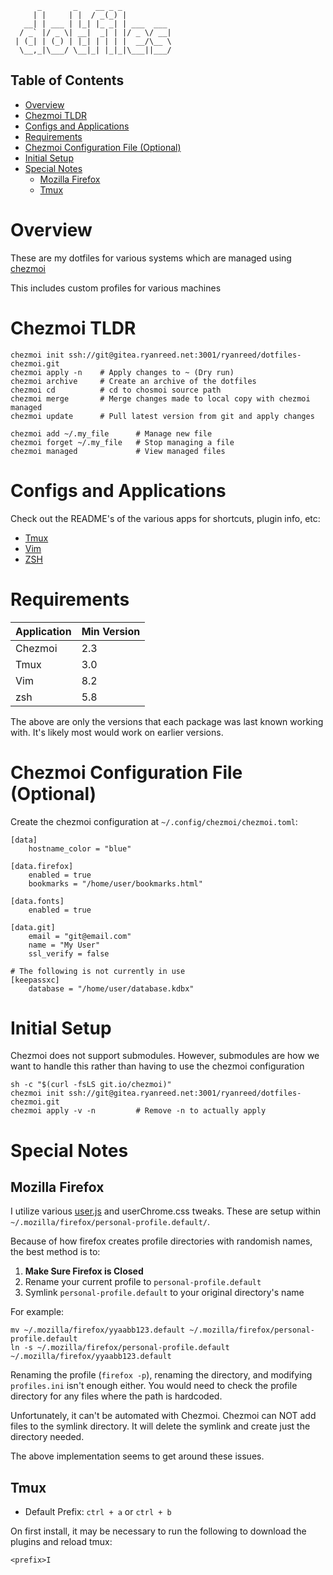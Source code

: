 ```
      _       _    __ _ _           
     | |     | |  / _(_) |          
   __| | ___ | |_| |_ _| | ___  ___ 
  / _` |/ _ \| __|  _| | |/ _ \/ __|
 | (_| | (_) | |_| | | | |  __/\__ \
  \__,_|\___/ \__|_| |_|_|\___||___/
```

## Table of Contents

<!-- vim-markdown-toc GFM -->

* [Overview](#overview)
* [Chezmoi TLDR](#chezmoi-tldr)
* [Configs and Applications](#configs-and-applications)
* [Requirements](#requirements)
* [Chezmoi Configuration File (Optional)](#chezmoi-configuration-file-optional)
* [Initial Setup](#initial-setup)
* [Special Notes](#special-notes)
    * [Mozilla Firefox](#mozilla-firefox)
    * [Tmux](#tmux)

<!-- vim-markdown-toc -->

# Overview

These are my dotfiles for various systems which are managed using [chezmoi](https://www.chezmoi.io/)

This includes custom profiles for various machines


# Chezmoi TLDR

```
chezmoi init ssh://git@gitea.ryanreed.net:3001/ryanreed/dotfiles-chezmoi.git
chezmoi apply -n    # Apply changes to ~ (Dry run)
chezmoi archive     # Create an archive of the dotfiles
chezmoi cd          # cd to chosmoi source path
chezmoi merge       # Merge changes made to local copy with chezmoi managed
chezmoi update      # Pull latest version from git and apply changes

chezmoi add ~/.my_file      # Manage new file
chezmoi forget ~/.my_file   # Stop managing a file
chezmoi managed             # View managed files
```


# Configs and Applications

Check out the README's of the various apps for shortcuts, plugin info, etc:

* [Tmux](dot_tmux/README.md)
* [Vim](dot_vim/README.md)
* [ZSH](dot_zsh/README.md)


# Requirements

| Application | Min Version |
| ----------- | ----------- |
| Chezmoi     | 2.3         |
| Tmux        | 3.0         |
| Vim         | 8.2         |
| zsh         | 5.8         |

The above are only the versions that each package was last known working with. It's likely most would work on earlier versions.


# Chezmoi Configuration File (Optional)

Create the chezmoi configuration at `~/.config/chezmoi/chezmoi.toml`:

```
[data]
    hostname_color = "blue"

[data.firefox]
    enabled = true
    bookmarks = "/home/user/bookmarks.html"

[data.fonts]
    enabled = true

[data.git]
    email = "git@email.com"
    name = "My User"
    ssl_verify = false

# The following is not currently in use
[keepassxc]
    database = "/home/user/database.kdbx"
```


# Initial Setup

Chezmoi does not support submodules. However, submodules are how we want to handle this rather than having to use the chezmoi configuration

```
sh -c "$(curl -fsLS git.io/chezmoi)"
chezmoi init ssh://git@gitea.ryanreed.net:3001/ryanreed/dotfiles-chezmoi.git
chezmoi apply -v -n         # Remove -n to actually apply
```


# Special Notes

## Mozilla Firefox

I utilize various [user.js](private_dot_mozilla/private_firefox/private_personal-profile.default/user.js.tmpl) and userChrome.css tweaks. These are setup within `~/.mozilla/firefox/personal-profile.default/`.

Because of how firefox creates profile directories with randomish names, the best method is to:

1. **Make Sure Firefox is Closed**
2. Rename your current profile to `personal-profile.default`
3. Symlink `personal-profile.default` to your original directory's name

For example:

```
mv ~/.mozilla/firefox/yyaabb123.default ~/.mozilla/firefox/personal-profile.default
ln -s ~/.mozilla/firefox/personal-profile.default ~/.mozilla/firefox/yyaabb123.default
```

Renaming the profile (`firefox -p`), renaming the directory, and modifying `profiles.ini` isn't enough either. You would need to check the profile directory for any files where the path is hardcoded.

Unfortunately, it can't be automated with Chezmoi. Chezmoi can NOT add files to the symlink directory. It will delete the symlink and create just the directory needed.

The above implementation seems to get around these issues.


## Tmux

* Default Prefix: `ctrl + a` or `ctrl + b`

On first install, it may be necessary to run the following to download the plugins and reload tmux:

```
<prefix>I
```
